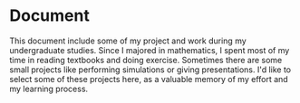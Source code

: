 # Document
 This document include some of my project and work during my undergraduate studies. Since I majored in mathematics, I spent most of my time in reading textbooks and doing exercise. Sometimes there are some small projects like performing simulations or giving presentations. I'd like to select some of these projects here, as a valuable memory of my effort and my learning process. 
